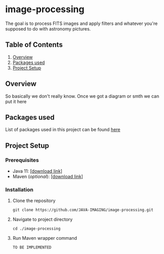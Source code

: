 #   image-processing

The goal is to process FITS images and apply filters and whatever you're 
supposed to do with astronomy pictures.

## Table of Contents
1. [Overview](#overview)
2. [Packages used](#packages-used)
3. [Project Setup](#project-setup)

##  Overview

So basically we don't really know. Once we got a diagram or smth we can put it here

##  Packages used

List of packages used in this project can be found [here](./requirements.txt)

##  Project Setup

### Prerequisites

- Java 11: [[download link]](https://www.oracle.com/java/technologies/javase/jdk11-archive-downloads.html)
- Maven (_optional_): [[download link]](https://maven.apache.org/download.cgi)

### Installation

1. Clone the repository

    `git clone https://github.com/JAVA-IMAGING/image-processing.git`

2. Navigate to project directory

    `cd ./image-processing`

3. Run Maven wrapper command

    `TO BE IMPLEMENTED`
